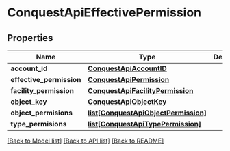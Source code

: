 # ConquestApiEffectivePermission

## Properties
Name | Type | Description | Notes
------------ | ------------- | ------------- | -------------
**account_id** | [**ConquestApiAccountID**](ConquestApiAccountID.md) |  | [optional] 
**effective_permission** | [**ConquestApiPermission**](ConquestApiPermission.md) |  | [optional] 
**facility_permission** | [**ConquestApiFacilityPermission**](ConquestApiFacilityPermission.md) |  | [optional] 
**object_key** | [**ConquestApiObjectKey**](ConquestApiObjectKey.md) |  | [optional] 
**object_permisions** | [**list[ConquestApiObjectPermission]**](ConquestApiObjectPermission.md) |  | [optional] 
**type_permisions** | [**list[ConquestApiTypePermission]**](ConquestApiTypePermission.md) |  | [optional] 

[[Back to Model list]](../README.md#documentation-for-models) [[Back to API list]](../README.md#documentation-for-api-endpoints) [[Back to README]](../README.md)


